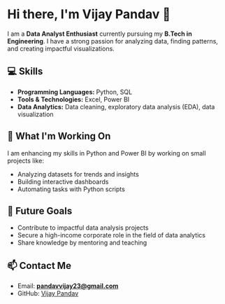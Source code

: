 # Hi there, I'm Vijay Pandav 👋

I am a **Data Analyst Enthusiast** currently pursuing my **B.Tech in Engineering**. I have a strong passion for analyzing data, finding patterns, and creating impactful visualizations. 

## 💻 Skills
- **Programming Languages:** Python, SQL  
- **Tools & Technologies:** Excel, Power BI  
- **Data Analytics:** Data cleaning, exploratory data analysis (EDA), data visualization  

## 🌟 What I'm Working On
I am enhancing my skills in Python and Power BI by working on small projects like:
- Analyzing datasets for trends and insights
- Building interactive dashboards  
- Automating tasks with Python scripts  

## 🚀 Future Goals
- Contribute to impactful data analysis projects  
- Secure a high-income corporate role in the field of data analytics  
- Share knowledge by mentoring and teaching  

## 📫 Contact Me
- Email: **[pandavvijay23@gmail.com](mailto:pandavvijay23@gmail.com)**  
- GitHub: [Vijay Pandav](https://github.com/vijaypandav01)

<!---
vijaypandav01/vijaypandav01 is a ✨ special ✨ repository because its `README.md` (this file) appears on your GitHub profile.
You can click the Preview link to take a look at your changes.
--->
